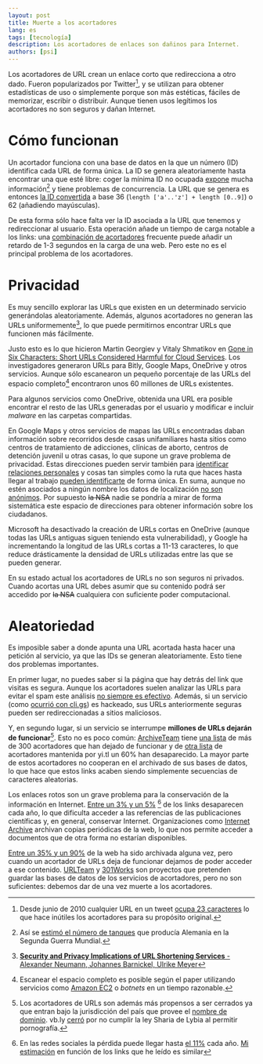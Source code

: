 ```yaml
---
layout: post
title: Muerte a los acortadores
lang: es
tags: [tecnología]
description: Los acortadores de enlaces son dañinos para Internet.
authors: [psi]
---
```


Los acortadores de URL crean un enlace corto que redirecciona a otro dado.
Fueron popularizados por Twitter[^twitter], y se utilizan para obtener estadísticas de uso o simplemente porque son más estéticas, fáciles de memorizar, escribir o distribuir. Aunque tienen usos legítimos los acortadores no son seguros y dañan Internet.

[^twitter]: Desde junio de 2010 cualquier URL en un tweet [ocupa 23 caracteres](https://support.twitter.com/articles/344685) lo que hace inútiles los acortadores para su propósito original.

# Cómo funcionan

Un acortador funciona con una base de datos en la que un número (ID) identifica cada URL de forma única. La ID se genera aleatoriamente hasta encontrar una que esté libre: coger la mínima ID no ocupada [expone](https://www.quora.com/Is-exposing-database-auto-increment-id-considered-a-bad-practice/answer/Ted-Suzman) mucha información[^alemania] y tiene problemas de concurrencia.
La URL que se genera es entonces [la ID convertida](http://stackoverflow.com/a/1562793/3414720) a base 36 (`length ['a'..'z'] + length [0..9]`) o 62 (añadiendo mayúsculas).

[^alemania]: Así se [estimó el número de tanques](http://www.theguardian.com/world/2006/jul/20/secondworldwar.tvandradio) que producía Alemania en la Segunda Guerra Mundial.

De esta forma sólo hace falta ver la ID asociada a la URL que tenemos y redireccionar al usuario.
Esta operación añade un tiempo de carga notable a los links: una [combinación de acortadores](https://t37.net/why-link-shorteners-harm-your-readers-and-destroy-the-web.html) frecuente puede añadir un retardo de 1-3 segundos en la carga de una web.
Pero este no es el principal problema de los acortadores.

# Privacidad

Es muy sencillo explorar las URLs que existen en un determinado servicio generándolas aleatoriamente. Además, algunos acortadores no generan las URLs uniformemente[^uniforme], lo que puede permitirnos encontrar URLs que funcionen más fácilmente.

[^uniforme]: [**Security and Privacy Implications of URL Shortening Services** - Alexander Neumann, Johannes Barnickel, Ulrike Meyer](http://w2spconf.com/2011/papers/urlShortening.pdf)

Justo esto es lo que hicieron Martin Georgiev y Vitaly Shmatikov en [Gone in Six Characters: Short URLs Considered Harmful for Cloud Services](http://arxiv.org/pdf/1604.02734v1.pdf). Los investigadores generaron URLs para Bitly, Google Maps, OneDrive y otros servicios. Aunque sólo escanearon un pequeño porcentaje de las URLs del espacio completo[^espacio] encontraron unos 60 millones de URLs existentes.

[^espacio]: Escanear el espacio completo es posible según el paper utilizando servicios como [Amazon EC2](https://en.wikipedia.org/wiki/Amazon_Elastic_Compute_Cloud) o *botnets* en un tiempo razonable.

Para algunos servicios como OneDrive, obtenida una URL era posible encontrar el resto
de las URLs generadas por el usuario y modificar e incluir *malware* en las carpetas compartidas.

En Google Maps y otros servicios de mapas las URLs encontradas daban
información sobre recorridos desde casas unifamiliares hasta sitios como centros de tratamiento de adicciones, clínicas de aborto, centros de detención juvenil u otras casas, lo que supone un grave problema de privacidad.
Estas direcciones pueden servir también para [identificar relaciones personales](http://www.pnas.org/content/107/52/22436.long) y cosas tan simples como la ruta que haces hasta llegar al trabajo [pueden identificarte](http://crypto.stanford.edu/~pgolle/papers/commute.pdf) de forma única. En suma, aunque no estén asociados a ningún nombre los datos de localización [no son anónimos](http://citeseerx.ist.psu.edu/viewdoc/download?doi=10.1.1.651.44&rep=rep1&type=pdf). Por supuesto ~~la NSA~~ nadie se pondría a mirar
de forma sistemática este espacio de direcciones para obtener información sobre los
ciudadanos.

Microsoft ha desactivado la creación de URLs cortas en OneDrive (aunque todas las URLs antiguas siguen teniendo esta vulnerabilidad), y Google ha incrementando la longitud de las URLs cortas a 11-13 caracteres, lo que reduce drásticamente la densidad de URLs utilizadas entre las que se pueden generar.

En su estado actual los acortadores de URLs no son seguros ni privados. Cuando acortas
una URL debes asumir que su contenido podrá ser accedido por ~~la NSA~~ cualquiera con
suficiente poder computacional.

# Aleatoriedad

Es imposible saber a donde apunta una URL acortada hasta hacer una petición al servicio, ya que las IDs se generan aleatoriamente. Esto tiene dos problemas importantes.

En primer lugar, no puedes saber si la página que hay detrás del link que visitas es segura. Aunque los acortadores suelen analizar las URLs para evitar el spam este análisis [no siempre es efectivo](http://arxiv.org/pdf/1406.3687.pdf). Además, si un servicio (como [ocurrió con cli.gs](http://thenextweb.com/2009/06/16/popular-url-shortener-cligs-hacked)) es hackeado, sus URLs anteriormente seguras pueden ser redireccionadas a sitios maliciosos.

Y, en segundo lugar, si un servicio se interrumpe **millones de URLs dejarán de funcionar**[^interrupcion]. Esto no es poco común: [ArchiveTeam](http://archiveteam.org) tiene [una lista](http://archiveteam.org/index.php?title=TinyURL#Dead_or_Broken)
de más de 300 acortadores que han dejado de funcionar y de [otra lista](http://archive.is/VCaCh) de acortadores mantenida por yi.tl un 60% han desaparecido. La mayor parte de estos acortadores no cooperan en el archivado de sus bases de datos, lo que hace que estos links acaben siendo simplemente secuencias de caracteres aleatorias.

[^interrupcion]: Los acortadores de URLs son además más propensos a ser cerrados ya que entran bajo la jurisdicción del país que provee el [nombre de dominio](https://en.wikipedia.org/wiki/List_of_Internet_top-level_domains#Country_code_top-level_domains). vb.ly [cerró](http://www.economist.com/node/17249654) por no cumplir la ley Sharia de Lybia al permitir pornografía.

Los enlaces rotos son un grave problema para la conservación de la información en Internet. [Entre un 3% y un 5%](https://en.wikipedia.org/wiki/Link_rot#Prevalence) [^pocket] de los links desaparecen cada año, lo que dificulta acceder a las referencias de las publicaciones científicas y, en general, conservar Internet. Organizaciones como [Internet Archive](http://archive.org) archivan copias periódicas de la web, lo que nos permite acceder a documentos que de otra forma no estarían disponibles.

[^pocket]: En las redes sociales la pérdida puede llegar hasta [el 11%](https://arxiv.org/pdf/1209.3026v1.pdf) cada año. [Mi estimación](/2016/09/06/pocket/) en función de los links que he leído es similar

[Entre un 35% y un 90%](http://arxiv.org/pdf/1212.6177v2.pdf) de la web ha sido archivada alguna vez, pero cuando un acortador de URLs deja de funcionar dejamos de poder acceder a ese contenido. [URLTeam](http://tracker.archiveteam.org:1337/status) y [301Works](http://301Works.org) son proyectos que pretenden guardar las bases de datos de los servicios de acortadores, pero no son suficientes: debemos dar de una vez muerte a los acortadores.
